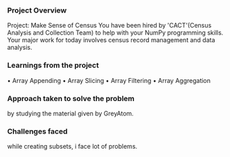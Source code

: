 ### Project Overview

 Project: Make Sense of Census
You have been hired by 'CACT'(Census Analysis and Collection Team) to help with your NumPy programming skills. Your major work for today involves census record management and data analysis.


### Learnings from the project

 •	Array Appending
•	Array Slicing
•	Array Filtering
•	Array Aggregation



### Approach taken to solve the problem

 by studying the material given by GreyAtom.


### Challenges faced

 while creating subsets, i face lot of problems.


